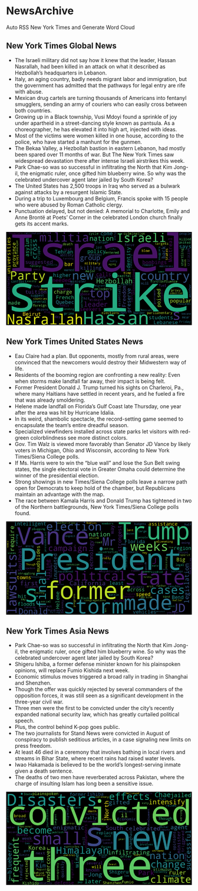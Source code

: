 # NewsArchive
Auto RSS New York Times and Generate Word Cloud

## New York Times Global News
* The Israeli military did not say how it knew that the leader, Hassan Nasrallah, had been killed in an attack on what it described as Hezbollah’s headquarters in Lebanon.
* Italy, an aging country, badly needs migrant labor and immigration, but the government has admitted that the pathways for legal entry are rife with abuse.
* Mexican drug cartels are turning thousands of Americans into fentanyl smugglers, sending an army of couriers who can easily cross between both countries.
* Growing up in a Black township, Vusi Mdoyi found a sprinkle of joy under apartheid in a street-dancing style known as pantsula. As a choreographer, he has elevated it into high art, injected with ideas.
* Most of the victims were women killed in one house, according to the police, who have started a manhunt for the gunmen.
* The Bekaa Valley, a Hezbollah bastion in eastern Lebanon, had mostly been spared over 11 months of war. But The New York Times saw widespread devastation there after intense Israeli airstrikes this week.
* Park Chae-so was so successful in infiltrating the North that Kim Jong-il, the enigmatic ruler, once gifted him blueberry wine. So why was the celebrated undercover agent later jailed by South Korea?
* The United States has 2,500 troops in Iraq who served as a bulwark against attacks by a resurgent Islamic State.
* During a trip to Luxembourg and Belgium, Francis spoke with 15 people who were abused by Roman Catholic clergy.
* Punctuation delayed, but not denied: A memorial to Charlotte, Emily and Anne Brontë at Poets’ Corner in the celebrated London church finally gets its accent marks.

![Global](./global.png)
## New York Times United States News
* Eau Claire had a plan. But opponents, mostly from rural areas, were convinced that the newcomers would destroy their Midwestern way of life.
* Residents of the booming region are confronting a new reality: Even when storms make landfall far away, their impact is being felt.
* Former President Donald J. Trump turned his sights on Charleroi, Pa., where many Haitians have settled in recent years, and he fueled a fire that was already smoldering.
* Helene made landfall on Florida’s Gulf Coast late Thursday, one year after the area was hit by Hurricane Idalia.
* In its weird, shambolic spectacle, the record-setting game seemed to encapsulate the team’s entire dreadful season.
* Specialized viewfinders installed across state parks let visitors with red-green colorblindness see more distinct colors.
* Gov. Tim Walz is viewed more favorably than Senator JD Vance by likely voters in Michigan, Ohio and Wisconsin, according to New York Times/Siena College polls.
* If Ms. Harris were to win the “blue wall” and lose the Sun Belt swing states, the single electoral vote in Greater Omaha could determine the winner of the presidential election.
* Strong showings in new Times/Siena College polls leave a narrow path open for Democrats to keep hold of the chamber, but Republicans maintain an advantage with the map.
* The race between Kamala Harris and Donald Trump has tightened in two of the Northern battlegrounds, New York Times/Siena College polls found.

![US](./usnews.png)
## New York Times Asia News
* Park Chae-so was so successful in infiltrating the North that Kim Jong-il, the enigmatic ruler, once gifted him blueberry wine. So why was the celebrated undercover agent later jailed by South Korea?
* Shigeru Ishiba, a former defense minister known for his plainspoken opinions, will replace Fumio Kishida next week.
* Economic stimulus moves triggered a broad rally in trading in Shanghai and Shenzhen.
* Though the offer was quickly rejected by several commanders of the opposition forces, it was still seen as a significant development in the three-year civil war.
* Three men were the first to be convicted under the city’s recently expanded national security law, which has greatly curtailed political speech.
* Plus, the control behind K-pop goes public.
* The two journalists for Stand News were convicted in August of conspiracy to publish seditious articles, in a case signaling new limits on press freedom.
* At least 46 died in a ceremony that involves bathing in local rivers and streams in Bihar State, where recent rains had raised water levels.
* Iwao Hakamada is believed to be the world’s longest-serving inmate given a death sentence.
* The deaths of two men have reverberated across Pakistan, where the charge of insulting Islam has long been a sensitive issue.

![Asian](./asian.png)
